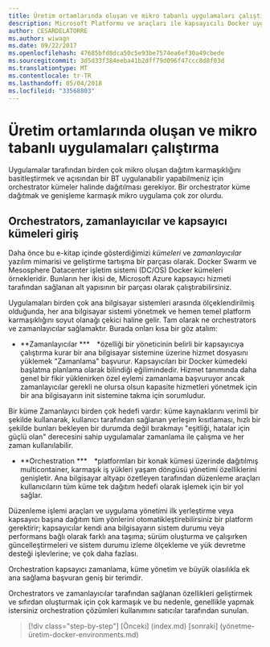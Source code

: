 ```yaml
---
title: Üretim ortamlarında oluşan ve mikro tabanlı uygulamaları çalıştırma
description: Microsoft Platformu ve araçları ile kapsayıcılı Docker uygulama yaşam döngüsü
author: CESARDELATORRE
ms.author: wiwagn
ms.date: 09/22/2017
ms.openlocfilehash: 47685bfd8dca50c5e93be7574ea6ef30a49cbede
ms.sourcegitcommit: 3d5d33f384eeba41b2dff79d096f47ccc8d8f03d
ms.translationtype: MT
ms.contentlocale: tr-TR
ms.lasthandoff: 05/04/2018
ms.locfileid: "33568803"
---
```

# <a name="run-composed-and-microservices-based-applications-in-production-environments"></a>Üretim ortamlarında oluşan ve mikro tabanlı uygulamaları çalıştırma

Uygulamalar tarafından birden çok mikro oluşan dağıtım karmaşıklığını basitleştirmek ve açısından bir BT uygulanabilir yapabilmeniz için orchestrator kümeler halinde dağıtılması gerekiyor. Bir orchestrator küme dağıtmak ve genişleme karmaşık mikro uygulama çok zor olurdu.

## <a name="introduction-to-orchestrators-schedulers-and-container-clusters"></a>Orchestrators, zamanlayıcılar ve kapsayıcı kümeleri giriş

Daha önce bu e-kitap içinde gösterdiğimizi *kümeleri* ve *zamanlayıcılar* yazılım mimarisi ve geliştirme tartışma bir parçası olarak. Docker Swarm ve Mesosphere Datacenter işletim sistemi (DC/OS) Docker kümeleri örnekleridir. Bunların her ikisi de, Microsoft Azure kapsayıcı hizmeti tarafından sağlanan alt yapısının bir parçası olarak çalıştırabilirsiniz.

Uygulamaları birden çok ana bilgisayar sistemleri arasında ölçeklendirilmiş olduğunda, her ana bilgisayar sistemi yönetmek ve hemen temel platform karmaşıklığını soyut olanağı çekici haline gelir. Tam olarak ne orchestrators ve zamanlayıcılar sağlamaktır. Burada onları kısa bir göz atalım:

-   **Zamanlayıcılar *** *özelliği bir yöneticinin belirli bir kapsayıcıya çalıştırma kurar bir ana bilgisayar sistemine üzerine hizmet dosyasını yüklemek "Zamanlama" başvurur. Kapsayıcıları bir Docker kümedeki başlatma planlama olarak bilindiği eğilimindedir. Hizmet tanımında daha genel bir fikir yüklenirken özel eylemi zamanlama başvuruyor ancak zamanlayıcılar gerekli ne olursa olsun kapasite hizmetleri yönetmek için bir ana bilgisayarın init sistemine takma için sorumludur.

Bir küme Zamanlayıcı birden çok hedefi vardır: küme kaynaklarını verimli bir şekilde kullanarak, kullanıcı tarafından sağlanan yerleşim kısıtlaması, hızlı bir şekilde bunları bekleyen bir durumda değil bırakmayı "eşitliği, hatalar için güçlü olan" derecesini sahip uygulamalar zamanlama ile çalışma ve her zaman kullanılabilir.

-   **Orchestration *** *platformları bir konak kümesi üzerinde dağıtılmış multicontainer, karmaşık iş yükleri yaşam döngüsü yönetimi özelliklerini genişletir. Ana bilgisayar altyapı özetleyen tarafından düzenleme araçları kullanıcıların tüm küme tek dağıtım hedefi olarak işlemek için bir yol sağlar.

Düzenleme işlemi araçları ve uygulama yönetimi ilk yerleştirme veya kapsayıcı başına dağıtım tüm yönlerini otomatikleştirebilirsiniz bir platform gerektirir; kapsayıcılar kendi ana bilgisayarın sistem durumu veya performans bağlı olarak farklı ana taşıma; sürüm oluşturma ve çalışırken güncelleştirmeleri ve sistem durumu izleme ölçekleme ve yük devretme desteği işlevlerine; ve çok daha fazlası.

Orchestration kapsayıcı zamanlama, küme yönetim ve büyük olasılıkla ek ana sağlama başvuran geniş bir terimdir.

Orchestrators ve zamanlayıcılar tarafından sağlanan özellikleri geliştirmek ve sıfırdan oluşturmak için çok karmaşık ve bu nedenle, genellikle yapmak istersiniz orchestration çözümleri kullanımını satıcılar tarafından sunulan.


>[!div class="step-by-step"]
[Önceki] (index.md) [sonraki] (yönetme-üretim-docker-environments.md)
